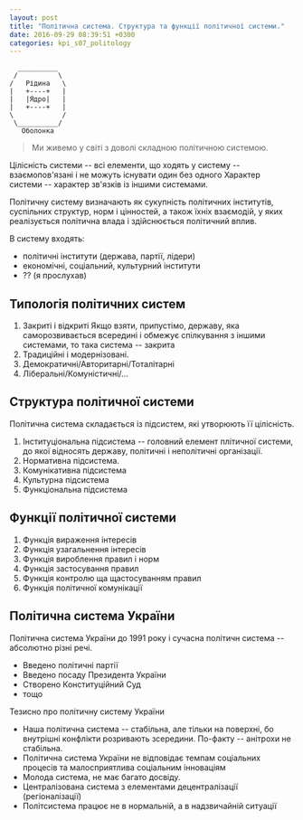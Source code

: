 ```yaml
---
layout: post
title: "Політична система. Структура та функції політичної системи."
date: 2016-09-29 08:39:51 +0300
categories: kpi_s07_politology
---
```


```
  __________  
 /          \ 
/   Рідина   \
|   +----+   |
|   |Ядро|   |
|   +----+   |
\            /
 \__________/  
   Оболонка   
```

> Ми живемо у світі з доволі складною політичною системою.

Цілісність системи -- всі елементи, що ходять у систему -- взаємопов'язані і не можуть існувати один без одного
Характер системи -- характер зв'язків із іншими системами.

Політичну систему визначають як сукупність політичних інститутів, суспільних структур, норм і цінностей, а також їхніх взаємодій, у яких реалізується політична влада і здійснюється політичний вплив.

В систему входять:

- політичні інститути (держава, партії, лідери)
- економічні, соціальний, культурний інститути
- ?? (я прослухав)

## Типологія політичних систем

1. Закриті і відкриті
   Якщо взяти, припустімо, державу, яка саморозвивається всередині і обмежує спілкування з іншими системами, то така система -- закрита
2. Традиційні і модернізовані.
3. Демократичні/Авторитарні/Тоталітарні
4. Ліберальні/Комуністичні/...

## Структура політичної системи

Політична система складається із підсистем, які утворюють її цілісність.

1. Інституціональна підсистема -- головний елемент плітичної системи, до якої відносять державу, політичні і неполітичні організації. 
2. Нормативна підсистема.
3. Комунікативна підсистема
4. Культурна підсистема
5. Функціональна підсистема

## Функції політичної системи

1. Функція вираження інтересів
2. Функція узагальнення інтересів
3. Функція вироблення правил і норм
4. Функція застосування правил
5. Функція контролю ща щастосуванням правил
6. Функція політичної комунікації

## Політична система України

Політична система України до 1991 року і сучасна політичн система -- абсолютно різні речі.

- Введено політичні партії
- Введено посаду Президента України
- Створено Конституційний Суд
- тощо


Тезисно про політичну систему України

- Наша політична система -- стабільна, але тільки на поверхні, бо внутрішні конфлікти розривають зсередини. По-факту -- анітрохи не стабільна.
- Політична система України не відповідає темпам соціальних процесів та малосприятлива соціальним інноваціям
- Молода  система, не має багато досвіду.
- Централізована система з елементами децентралізації (регіоналізації)
- Політсистема працює не в нормальній, а в надзвичайній ситуації
